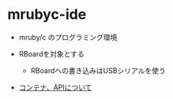 # mrubyc-ide

- mruby/c のプログラミング環境
- RBoardを対象とする
    - RBoardへの書き込みはUSBシリアルを使う

- [コンテナ、APIについて](api.md)

